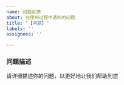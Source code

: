 ```yaml
---
name: 问题反馈
about: 在使用过程中遇到的问题
title: "【问题】"
labels: ''
assignees: ''

---
```


### 问题描述
请详细描述你的问题，以更好地让我们帮助到您

